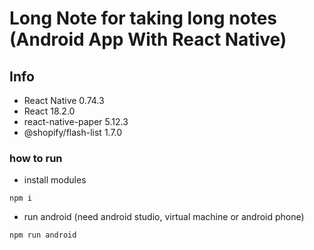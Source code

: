 # Long Note for taking long notes (Android App With React Native)

## Info

- React Native 0.74.3
- React 18.2.0
- react-native-paper 5.12.3
- @shopify/flash-list 1.7.0

### how to run

- install modules

```shell
npm i
```

- run android (need android studio, virtual machine or android phone)

```
npm run android
```
